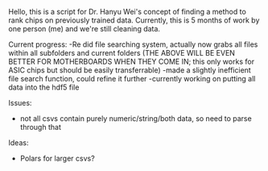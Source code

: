 Hello, this is a script for Dr. Hanyu Wei's concept of finding a method to rank chips on previously trained data.
Currently, this is 5 months of work by one person (me) and we're still cleaning data.


Current progress:
-Re did file searching system, actually now grabs all files within all subfolders and current folders
(THE ABOVE WILL BE EVEN BETTER FOR MOTHERBOARDS WHEN THEY COME IN; this only works for ASIC chips but should be easily transferrable)
-made a slightly inefficient file search function, could refine it further
-currently working on putting all data into the hdf5 file

Issues:
- not all csvs contain purely numeric/string/both data, so need to parse through that

Ideas:
- Polars for larger csvs?